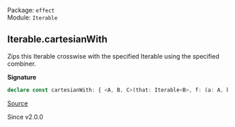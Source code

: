 Package: `effect`<br />
Module: `Iterable`<br />

## Iterable.cartesianWith

Zips this Iterable crosswise with the specified Iterable using the specified combiner.

**Signature**

```ts
declare const cartesianWith: { <A, B, C>(that: Iterable<B>, f: (a: A, b: B) => C): (self: Iterable<A>) => Iterable<C>; <A, B, C>(self: Iterable<A>, that: Iterable<B>, f: (a: A, b: B) => C): Iterable<C>; }
```

[Source](https://github.com/Effect-TS/effect/tree/main/packages/effect/src/Iterable.ts#L1062)

Since v2.0.0